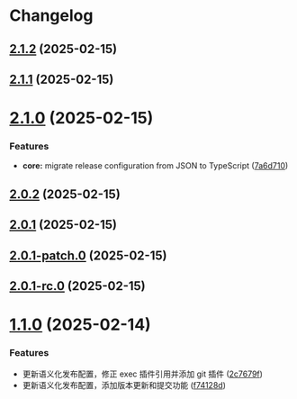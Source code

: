 # Changelog

## [2.1.2](https://github.com/YubaC/Test3/compare/v2.1.1...v2.1.2) (2025-02-15)

## [2.1.1](https://github.com/YubaC/Test3/compare/v2.1.0...v2.1.1) (2025-02-15)

# [2.1.0](https://github.com/YubaC/Test3/compare/v2.0.2...v2.1.0) (2025-02-15)


### Features

* **core:** migrate release configuration from JSON to TypeScript ([7a6d710](https://github.com/YubaC/Test3/commit/7a6d7100099581851aeb06d81d6e500de55b9414))

## [2.0.2](https://github.com/YubaC/Test3/compare/v2.0.1...v2.0.2) (2025-02-15)

## [2.0.1](https://github.com/YubaC/Test3/compare/v2.0.1-patch.0...v2.0.1) (2025-02-15)

## [2.0.1-patch.0](https://github.com/YubaC/Test3/compare/v2.0.1-rc.0...v2.0.1-patch.0) (2025-02-15)

## [2.0.1-rc.0](https://github.com/YubaC/Test3/compare/v2.0.0...v2.0.1-rc.0) (2025-02-15)

# [1.1.0](https://github.com/YubaC/Test3/compare/v1.0.0...v1.1.0) (2025-02-14)


### Features

* 更新语义化发布配置，修正 exec 插件引用并添加 git 插件 ([2c7679f](https://github.com/YubaC/Test3/commit/2c7679f8722be77dfe3738c34c9a804311839789))
* 更新语义化发布配置，添加版本更新和提交功能 ([f74128d](https://github.com/YubaC/Test3/commit/f74128dd2b062a980e7eb9242d36e885beb1da52))
